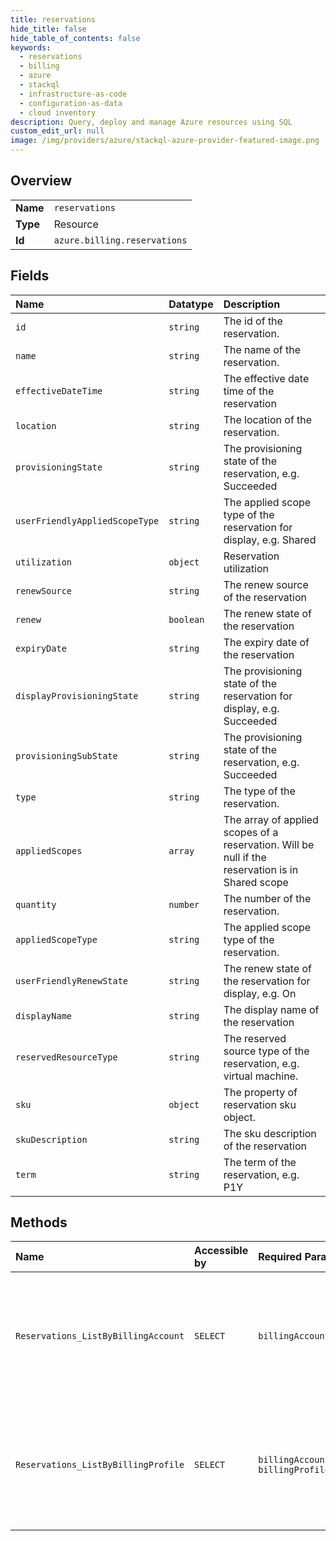```yaml
---
title: reservations
hide_title: false
hide_table_of_contents: false
keywords:
  - reservations
  - billing
  - azure    
  - stackql
  - infrastructure-as-code
  - configuration-as-data
  - cloud inventory
description: Query, deploy and manage Azure resources using SQL
custom_edit_url: null
image: /img/providers/azure/stackql-azure-provider-featured-image.png
---
```

  
    

## Overview
<table><tbody>
<tr><td><b>Name</b></td><td><code>reservations</code></td></tr>
<tr><td><b>Type</b></td><td>Resource</td></tr>
<tr><td><b>Id</b></td><td><code>azure.billing.reservations</code></td></tr>
</tbody></table>

## Fields
| Name | Datatype | Description |
|:-----|:---------|:------------|
| `id` | `string` | The id of the reservation. |
| `name` | `string` | The name of the reservation. |
| `effectiveDateTime` | `string` | The effective date time of the reservation |
| `location` | `string` | The location of the reservation. |
| `provisioningState` | `string` | The provisioning state of the reservation, e.g. Succeeded |
| `userFriendlyAppliedScopeType` | `string` | The applied scope type of the reservation for display, e.g. Shared |
| `utilization` | `object` | Reservation utilization |
| `renewSource` | `string` | The renew source of the reservation |
| `renew` | `boolean` | The renew state of the reservation |
| `expiryDate` | `string` | The expiry date of the reservation |
| `displayProvisioningState` | `string` | The provisioning state of the reservation for display, e.g. Succeeded |
| `provisioningSubState` | `string` | The provisioning state of the reservation, e.g. Succeeded |
| `type` | `string` | The type of the reservation. |
| `appliedScopes` | `array` | The array of applied scopes of a reservation. Will be null if the reservation is in Shared scope |
| `quantity` | `number` | The number of the reservation. |
| `appliedScopeType` | `string` | The applied scope type of the reservation. |
| `userFriendlyRenewState` | `string` | The renew state of the reservation for display, e.g. On |
| `displayName` | `string` | The display name of the reservation |
| `reservedResourceType` | `string` | The reserved source type of the reservation, e.g. virtual machine. |
| `sku` | `object` | The property of reservation sku object. |
| `skuDescription` | `string` | The sku description of the reservation |
| `term` | `string` | The term of the reservation, e.g. P1Y |
## Methods
| Name | Accessible by | Required Params | Description |
|:-----|:--------------|:----------------|:------------|
| `Reservations_ListByBillingAccount` | `SELECT` | `billingAccountName` | Lists the reservations for a billing account and the roll up counts of reservations group by provisioning states. |
| `Reservations_ListByBillingProfile` | `SELECT` | `billingAccountName, billingProfileName` | Lists the reservations for a billing profile and the roll up counts of reservations group by provisioning state. |
